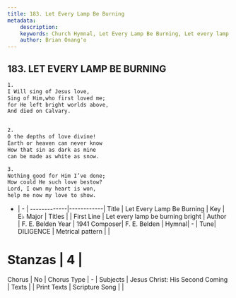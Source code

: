 ```yaml
---
title: 183. Let Every Lamp Be Burning
metadata:
    description: 
    keywords: Church Hymnal, Let Every Lamp Be Burning, Let every lamp be burning bright, 
    author: Brian Onang'o
---
```



## 183. LET EVERY LAMP BE BURNING

```txt
1.
I Will sing of Jesus love,
Sing of Him,who first loved me;
for He left bright worlds above,
And died on Calvary.


2.
O the depths of love divine!
Earth or heaven can never know
How that sin as dark as mine
can be made as white as snow.

3.
Nothing good for Him I’ve done;
How could He such love bestow?
Lord, I own my heart is won,
help me now my love to show.
```

- |   -  |
-------------|------------|
Title | Let Every Lamp Be Burning |
Key | E♭ Major |
Titles |  |
First Line | Let every lamp be burning bright |
Author | F. E. Belden
Year | 1941
Composer| F. E. Belden |
Hymnal|  - |
Tune| DILIGENCE |
Metrical pattern | |
# Stanzas | 4 |
Chorus | No |
Chorus Type | - |
Subjects | Jesus Christ: His Second Coming |
Texts |  |
Print Texts | 
Scripture Song |  |
  
